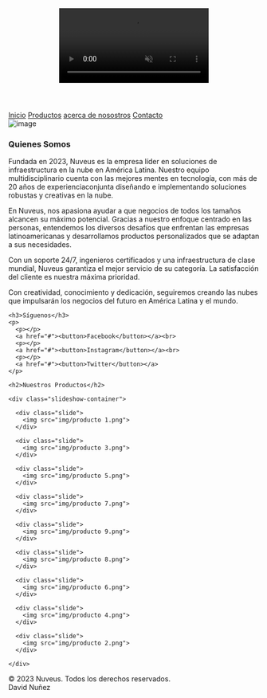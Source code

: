 <!DOCTYPE html>
<html lang="es">
<head>
<title>Nuveus</title>
<link rel="stylesheet" href="interfaz.css">
</head>

<body>

<header>
    <video playsinline autoplay muted loop>
      <source src="videos/fondo.mp4" type="video/mp4">
    </video>
</header>


<nav>
  <a href="#">Inicio</a>
  <a href="productos.html">Productos</a>
  <a href="nosotros.html">acerca de nosostros</a>
  <a href="contacto.html">Contacto</a>
</nav>

<main>

  <aside>
    <img src="img/Logo.png" alt="image">
    <p></p>
    <h3>Quienes Somos</h3>
    <p>Fundada en 2023, Nuveus es la empresa líder en soluciones de infraestructura en la nube en América Latina. Nuestro equipo multidisciplinario cuenta con las mejores mentes en tecnología, con más de 20 años de experienciaconjunta diseñando e implementando soluciones robustas y creativas en la nube.</p>
    <p>En Nuveus, nos apasiona ayudar a que negocios de todos los tamaños alcancen su máximo potencial. Gracias a nuestro enfoque centrado en las personas, entendemos los diversos desafíos que enfrentan las empresas latinoamericanas y desarrollamos productos personalizados que se adaptan a sus necesidades.</p>
    <p>Con un soporte 24/7, ingenieros certificados y una infraestructura de clase mundial, Nuveus garantiza el mejor servicio de su categoría. La satisfacción del cliente es nuestra máxima prioridad.</p>
    <p>Con creatividad, conocimiento y dedicación, seguiremos creando las nubes que impulsarán los negocios del futuro en América Latina y el mundo.</p>
    
    <h3>Síguenos</h3>
    <p>
      <p></p>
      <a href="#"><button>Facebook</button></a><br>
      <p></p>
      <a href="#"><button>Instagram</button></a><br>
      <p></p>
      <a href="#"><button>Twitter</button></a>
    </p>
  </aside>

  <article>
  
    <h2>Nuestros Productos</h2>
  
    <div class="slideshow-container">
  
      <div class="slide">
        <img src="img/producto 1.png">
      </div>
  
      <div class="slide">
        <img src="img/producto 3.png">
      </div>
  
      <div class="slide">
        <img src="img/producto 5.png">
      </div>

      <div class="slide">
        <img src="img/producto 7.png">
      </div>

      <div class="slide">
        <img src="img/producto 9.png">
      </div>

      <div class="slide">
        <img src="img/producto 8.png">
      </div>

      <div class="slide">
        <img src="img/producto 6.png">
      </div>

      <div class="slide">
        <img src="img/producto 4.png">
      </div>

      <div class="slide">
        <img src="img/producto 2.png">
      </div>
  
    </div>
  
  </article>
  
</main>

<script src="interfaz.js"></script>

<footer>
  <p>&copy; 2023 Nuveus. Todos los derechos reservados. <br> David Nuñez</p>
</footer>

</body>
</html>
